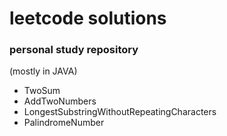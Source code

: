 # leetcode solutions
### personal study repository
(mostly in JAVA)
* TwoSum
* AddTwoNumbers
* LongestSubstringWithoutRepeatingCharacters
* PalindromeNumber